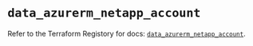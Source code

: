 # `data_azurerm_netapp_account`

Refer to the Terraform Registory for docs: [`data_azurerm_netapp_account`](https://registry.terraform.io/providers/hashicorp/azurerm/3.85.0/docs/data-sources/netapp_account).

